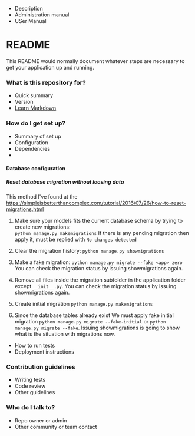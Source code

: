 - Description
- Administration manual
- USer Manual

# README

This README would normally document whatever steps are necessary to get your application up and running.

### What is this repository for?

- Quick summary
- Version
- [Learn Markdown](https://bitbucket.org/tutorials/markdowndemo)

### How do I get set up?

- Summary of set up
- Configuration
- Dependencies
-

#### Database configuration

##### Reset database migration without loosing data

This method I've found at the https://simpleisbetterthancomplex.com/tutorial/2016/07/26/how-to-reset-migrations.html

1.  Make sure your models fits the current database schema by trying to create new migrations:  
    `python manage.py makemigrations`
    If there is any pending migration then apply it, must be replied with `No changes detected`

2.  Clear the migration history:
    `python manage.py showmigrations`

3.  Make a fake migration:
    `python manage.py migrate --fake <app> zero`
    You can check the migration status by issuing showmigrations again.

4.  Remove all files inside the migration subfolder in the application folder except `__init__.py`. You can check the migration status by issuing showmigrations again.

5.  Create initial migration `python manage.py makemigrations`

6.  Since the database tables already exist We must apply fake initial migration `python manage.py migrate --fake-initial` or `python manage.py migrate --fake`. Issuing showmigrations is going to show what is the situation with migrations now.

- How to run tests
- Deployment instructions

### Contribution guidelines

- Writing tests
- Code review
- Other guidelines

### Who do I talk to?

- Repo owner or admin
- Other community or team contact
